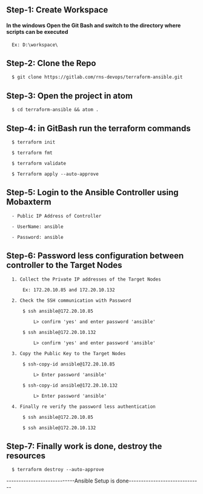 ## Step-1: Create Workspace

#### In the windows Open the Git Bash and switch to the directory where scripts can be executed

      Ex: D:\workspace\

## Step-2: Clone the Repo

      $ git clone https://gitlab.com/rns-devops/terraform-ansible.git

## Step-3: Open the project in atom

      $ cd terraform-ansible && atom .

## Step-4: in GitBash run the terraform commands

      $ terraform init

      $ terraform fmt

      $ terraform validate

      $ Terraform apply --auto-approve

## Step-5: Login to the Ansible Controller using Mobaxterm

      - Public IP Address of Controller

      - UserName: ansible

      - Password: ansible

## Step-6: Password less configuration between controller to the Target Nodes

      1. Collect the Private IP addresses of the Target Nodes

          Ex: 172.20.10.85 and 172.20.10.132

      2. Check the SSH communication with Password

          $ ssh ansible@172.20.10.85

              L> confirm 'yes' and enter password 'ansible'

          $ ssh ansible@172.20.10.132

              L> confirm 'yes' and enter password 'ansible'

      3. Copy the Public Key to the Target Nodes

          $ ssh-copy-id ansible@172.20.10.85

              L> Enter password 'ansible'

          $ ssh-copy-id ansible@172.20.10.132

              L> Enter password 'ansible'

      4. Finally re verify the password less authentication

          $ ssh ansible@172.20.10.85

          $ ssh ansible@172.20.10.132


## Step-7: Finally work is done, destroy the resources

      $ terraform destroy --auto-approve
      
----------------------------Ansible Setup is done------------------------------
